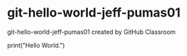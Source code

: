# git-hello-world-jeff-pumas01
git-hello-world-jeff-pumas01 created by GitHub Classroom

print("Hello World.")
